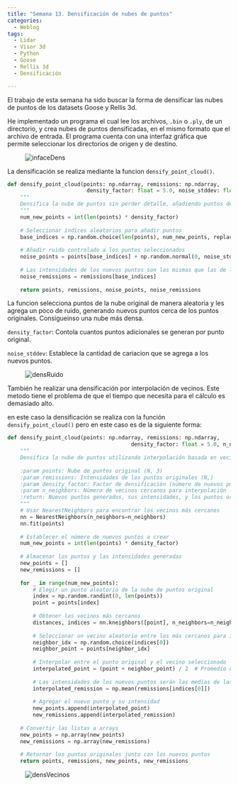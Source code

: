 ```yaml
---
title: "Semana 13. Densificación de nubes de puntos"
categories:
  - Weblog
tags:
  - Lidar
  - Visor 3d
  - Python
  - Goose 
  - Rellis 3d
  - Densificación

---
```


El trabajo de esta semana ha sido buscar la forma de densificar las nubes de puntos de los datasets Goose y Rellis 3d.

He implementado un programa el cual lee los archivos, ```.bin``` o ```.ply```, de un directorio, y crea nubes de puntos densificadas, en el mismo formato que el archivo de entrada. El programa cuenta con una interfaz gráfica que permite seleccionar los directorios de origen y de destino.

<figure class="align-center" style="max-width: 100%">
  <img src="{{ site.url }}{{ site.baseurl }}/assets/images/interfazDensificador.png" alt="infaceDens">
</figure>

La densificación se realiza mediante la funcion ```densify_point_cloud()```.
```python
def densify_point_cloud(points: np.ndarray, remissions: np.ndarray, 
                         density_factor: float = 5.0, noise_stddev: float = 0.02) -> tuple[np.ndarray, np.ndarray, np.ndarray, np.ndarray]:
    """
    Densifica la nube de puntos sin perder detalle, añadiendo puntos de forma controlada.
    """
    num_new_points = int(len(points) * density_factor)
    
    # Seleccionar índices aleatorios para añadir puntos
    base_indices = np.random.choice(len(points), num_new_points, replace=True)
    
    # Añadir ruido controlado a los puntos seleccionados
    noise_points = points[base_indices] + np.random.normal(0, noise_stddev, (num_new_points, 3))
    
    # Las intensidades de los nuevos puntos son las mismas que las de los puntos seleccionados
    noise_remissions = remissions[base_indices]
    
    return points, remissions, noise_points, noise_remissions
```
La funcion selecciona puntos de la nube original de manera aleatoria y les agrega un poco de ruido, generando nuevos puntos cerca de los puntos originales. Consigueinso una nube más densa.

```density_factor```: Contola cuantos puntos adicionales se generan por punto original.

```noise_stddev```: Establece la cantidad de cariacion que se agrega a los nuevos puntos.

<figure class="align-center" style="max-width: 100%">
  <img src="{{ site.url }}{{ site.baseurl }}/assets/videos/densificacionRuido.gif" alt="densRuido">
</figure>

También he realizar una densificación por interpolación de vecinos. Este metodo tiene el problema de que el tiempo que necesita para el cálculo es demasiado alto.

en este caso la densificación se realiza con la función ```densify_point_cloud()``` pero en este caso es de la siguiente forma:

```python
def densify_point_cloud(points: np.ndarray, remissions: np.ndarray, 
                                       density_factor: float = 5.0, n_neighbors: int = 5) -> Tuple[np.ndarray, np.ndarray, np.ndarray, np.ndarray]:
    """
    Densifica la nube de puntos utilizando interpolación basada en vecinos más cercanos.
    
    :param points: Nube de puntos original (N, 3)
    :param remissions: Intensidades de los puntos originales (N,)
    :param density_factor: Factor de densificación (número de nuevos puntos a agregar)
    :param n_neighbors: Número de vecinos cercanos para interpolación
    :return: Nuevos puntos generados, sus intensidades, y los puntos originales
    """
    # Usar NearestNeighbors para encontrar los vecinos más cercanos
    nn = NearestNeighbors(n_neighbors=n_neighbors)
    nn.fit(points)
    
    # Establecer el número de nuevos puntos a crear
    num_new_points = int(len(points) * density_factor)
    
    # Almacenar los puntos y las intensidades generadas
    new_points = []
    new_remissions = []
    
    for _ in range(num_new_points):
        # Elegir un punto aleatorio de la nube de puntos original
        index = np.random.randint(0, len(points))
        point = points[index]
        
        # Obtener los vecinos más cercanos
        distances, indices = nn.kneighbors([point], n_neighbors=n_neighbors)
        
        # Seleccionar un vecino aleatorio entre los más cercanos para interpolar
        neighbor_idx = np.random.choice(indices[0])
        neighbor_point = points[neighbor_idx]
        
        # Interpolar entre el punto original y el vecino seleccionado
        interpolated_point = (point + neighbor_point) / 2  # Promedio de la posición
        
        # Las intensidades de los nuevos puntos serán las medias de las intensidades de los puntos vecinos
        interpolated_remission = np.mean(remissions[indices[0]])
        
        # Agregar el nuevo punto y su intensidad
        new_points.append(interpolated_point)
        new_remissions.append(interpolated_remission)
    
    # Convertir las listas a arrays
    new_points = np.array(new_points)
    new_remissions = np.array(new_remissions)
    
    # Retornar los puntos originales junto con los nuevos puntos
    return points, remissions, new_points, new_remissions
```

<figure class="align-center" style="max-width: 100%">
  <img src="{{ site.url }}{{ site.baseurl }}/assets/videos/densificacionVecinos.png" alt="densVecinos">
</figure>
